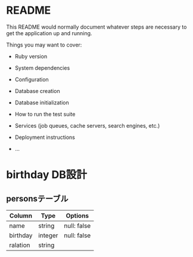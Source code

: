 # README

This README would normally document whatever steps are necessary to get the
application up and running.

Things you may want to cover:

* Ruby version

* System dependencies

* Configuration

* Database creation

* Database initialization

* How to run the test suite

* Services (job queues, cache servers, search engines, etc.)

* Deployment instructions

* ...

# birthday DB設計
## personsテーブル
|Column|Type|Options|
|------|----|-------|
|name|string|null: false|
|birthday|integer|null: false|
|ralation|string||
